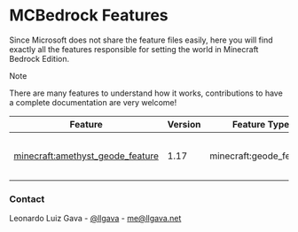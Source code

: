 # MCBedrock Features

Since Microsoft does not share the feature files easily, here you will find exactly all the features responsible for setting the world in Minecraft Bedrock Edition.

> [!NOTE]
> There are many features to understand how it works, contributions to have a complete documentation are very welcome!

| Feature                          | Version | Feature Type            | Description                  |
|----------------------------------|---------|-------------------------|------------------------------|
| [minecraft:amethyst_geode_feature](1.17/features/amethyst_geode_feature.json) |   1.17  | minecraft:geode_feature | Generates an amethyst geode. |

### Contact
Leonardo Luiz Gava - [@llgava](https://twitter.com/llgava "Leonardo Luiz Gava • Twitter") - <me@llgava.net>